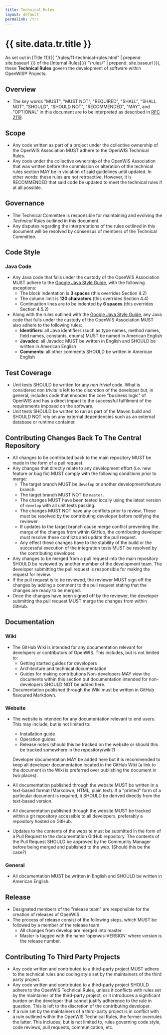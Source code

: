 ```yaml
---
title: Technical Rules
layout: default
permalink: /tr/
---
```


# {{ site.data.tr.title }}

As set out in [Title 11]({{ "/rules/11-technical-rules.html" | prepend: site.baseurl }}) of the [Internal Rules]({{ "/rules/" | prepend: site.baseurl }}), these **Technical Rules** govern the development of software within OpenWIS® Projects.


## Overview

- The key words "MUST", "MUST NOT", "REQUIRED", "SHALL", "SHALL NOT", "SHOULD", "SHOULD NOT", "RECOMMENDED",  "MAY", and "OPTIONAL" in this document are to be interpreted as described in [RFC 2119](http://www.faqs.org/rfcs/rfc2119.html).

## Scope

- Any code written as part of a project under the collective ownership of the OpenWIS Association MUST adhere to the OpenWIS Technical Rules.
- Any code under the collective ownership of the OpenWIS Association that was written before the commission or alteration of the technical rules section MAY be in violation of said guidelines until updated.  In other words: these rules are not retroactive.  However, it is RECOMMENDED that said code be updated to meet the technical rules if at all possible.

## Governance

- The Technical Committee is responsible for maintaining and evolving the *Technical Rules* outlined in this document.
- Any disputes regarding the interpretations of the rules outlined in this document will be resolved by consensus of members of the Technical Committee.

## Code Style

### Java Code

- Any Java code that falls under the custody of the OpenWIS Association MUST adhere to the [Google Java Style Guide](https://google.github.io/styleguide/javaguide.html), with the following exceptions:
    - The block indentation is **3 spaces** (this overrides Section 4.2)
    - The column limit is **120 characters** (this overrides Section 4.4)
    - Continuation lines are to be indented by **6 spaces** (this overrides Section 4.5.2)
- Along with the rules outlined with the [Google Java Style Guide](https://google.github.io/styleguide/javaguide.html), any Java code that fulls under the custody of the OpenWIS Association MUST also adhere to the following rules:
    - **Identifiers**: all Java identifiers (such as type names, method names, field names, constants, enums) MUST be named in American English
    - **Javadoc**: all Javadoc MUST be written in English and SHOULD be written in American English
    - **Comments**: all other comments SHOULD be written in American English

## Test Coverage

- Unit tests SHOULD be written for any _non trivial_ code.  What is considered _non trivial_ is left to the discretion of the developer but, in general, includes code that encodes the core "business logic" of OpenWIS and has a direct impact to the successful fulfilment of the requirements imposed on the software.
- Unit tests SHOULD be written to run as part of the Maven build and SHOULD NOT rely on any external dependencies such as an external database or runtime container.

## Contributing Changes Back To The Central Repository

- All changes to be contributed back to the main repository MUST be made in the form of a pull request.
- Any changes that directly relate to any development effort (i.e. new feature or bug fix) MUST comply with the following conditions prior to merge:
    - The target branch MUST be `develop` or another development/feature branch.
    - The target branch MUST NOT be `master`.
    - The changes MUST have been tested locally using the latest version of `develop` with all unit tests passing.
    - The changes MUST NOT have any conflicts prior to review.  These must be resolved by the contributing developer before notifying the reviewer.
    - If updates to the target branch cause merge conflict preventing the merge of the changes from within GitHub, the contributing developer must resolve these conflicts and update the pull request.
    - Any effect these changes have to the stability of the build or the successful execution of the integration tests MUST be resolved by the contributing developer.
- Any changes to be merged from a pull request into the main repository SHOULD be reviewed by another member of the development team.  The developer submitting the pull request is responsible for making the request for review.
- If the pull request is to be reviewed, the reviewer MUST sign off the changes by adding a comment to the pull request stating that the changes are ready to be merged.
- Once the changes have been signed off by the reviewer, the developer submitting the pull request MUST merge the changes from within GitHub.

## Documentation

### Wiki

- The GitHub Wiki is intended for any documentation relevant for developers or contributors of OpenWIS.  This includes, but is not limited to:
    - Getting started guides for developers
    - Architecture and technical documentation
    - Guides for making contributions
  Non-developers MAY view the documents within this section but documentation intended for non-developers SHOULD NOT be added here.
- Documentation published through the Wiki must be written in GitHub flavoured Markdown.

### Website

- The website is intended for any documentation relevant to end users.  This may include, but is not limited to:
    - Installation guide
    - Operation guides
    - Release notes (should this be tracked on the website or should this be tracked somewhere in the repository/wiki?)
    
  Developer documentation MAY be added here but it is recommended to keep all developer documentation located in the GitHub Wiki (a link to the document in the Wiki is preferred over publishing the document in two places).
- All documentation published through the website MUST be written in a text-based format (Markdown, HTML, plain text).  If a "printed" form of a particular document is required, it SHOULD be derived directly from the text-based version.
- All documentation published through the website MUST be tracked within a git repository accessible to all developers, preferably a repository hosted on GitHub.
- Updates to the contents of the website must be submitted in the form of a Pull Request to the documentation GitHub repository.  The contents of the Pull Request SHOULD be approved by the Community Manager before being merged and published to the web.  (Should this be the case?)

### General

- All documentation MUST be written in English and SHOULD be written in American English.

## Release

- Designated members of the "release team" are responsible for the creation of releases of OpenWIS.
- The process of release consist of the following steps, which MUST be followed by a member of the release team:
    - All changes from develop are merged into master.
    - Master is tagged with the name 'openwis-VERSION' where _version_ is the release number.

## Contributing To Third Party Projects

- Any code written and contributed to a third-party project MUST adhere to the technical rules and coding style set by the maintainers of the third party project.
- Any code written and contributed to a third-party project SHOULD adhere to the OpenWIS Technical Rules, unless it conflicts with rules set by the maintainer of the third-party project, or it introduces a significant burden on the developer that cannot justify adherence to the rule in question.  This is left to the discretion of the contributing developer.
- If a rule set by the maintainers of a third-party project is in conflict with a rule outlined within the OpenWIS Technical Rules, the former overrules the latter.  This includes, but is not limited to, rules governing code style, code reviews, pull requests, communication, etc.
